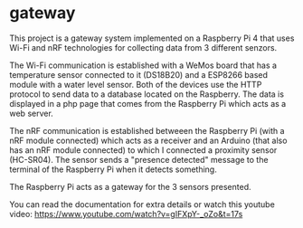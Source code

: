 # gateway
This project is a gateway system implemented on a Raspberry Pi 4 that uses Wi-Fi and nRF technologies for collecting data from 3 different senzors. 

The Wi-Fi communication is established with a WeMos board that has a temperature sensor connected to it (DS18B20) and a ESP8266 based module with a water level sensor. Both of the devices use the HTTP protocol to send data to a database located on the Raspberry. The data is displayed in a php page that comes from the Raspberry Pi which acts as a web server.

The nRF communication is established betweeen the Raspberry Pi (with a nRF module connected) which acts as a receiver and an Arduino (that also has an nRF module connected) to which I connected a proximity sensor (HC-SR04). The sensor sends a "presence detected" message to the terminal of the Raspberry Pi when it detects something.

The Raspberry Pi acts as a gateway for the 3 sensors presented.

You can read the documentation for extra details or watch this youtube video: https://www.youtube.com/watch?v=gIFXpY-_oZo&t=17s
